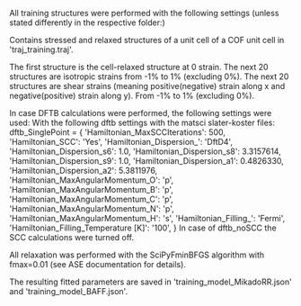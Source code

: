 All training structures were performed with the following settings (unless stated differently in the respective folder:)

Contains stressed and relaxed structures of a unit cell of a COF unit cell in 'traj_training.traj'.

The first structure is the cell-relaxed structure at 0 strain.
The next 20 structures are isotropic strains from -1% to 1% (excluding 0%).
The next 20 structures are shear strains (meaning positive(negative) strain along x and negative(positive) strain along y). From -1% to 1% (excluding 0%).

In case DFTB calculations were performed, the following settings were used:
With the following dftb settings with the matsci slater-koster files:
dftb_SinglePoint = {
            'Hamiltonian_MaxSCCIterations': 500,
            'Hamiltonian_SCC': 'Yes',
            'Hamiltonian_Dispersion_': 'DftD4',
            'Hamiltonian_Dispersion_s6': 1.0,
            'Hamiltonian_Dispersion_s8': 3.3157614,
            'Hamiltonian_Dispersion_s9': 1.0,
            'Hamiltonian_Dispersion_a1': 0.4826330,
            'Hamiltonian_Dispersion_a2': 5.3811976,
            'Hamiltonian_MaxAngularMomentum_O': 'p',
            'Hamiltonian_MaxAngularMomentum_B': 'p',
            'Hamiltonian_MaxAngularMomentum_C': 'p',
            'Hamiltonian_MaxAngularMomentum_N': 'p',
            'Hamiltonian_MaxAngularMomentum_H': 's',
            'Hamiltonian_Filling_': 'Fermi',
            'Hamiltonian_Filling_Temperature [K]': '100',
            }
In case of dftb_noSCC the SCC calculations were turned off.

All relaxation was performed with the SciPyFminBFGS algorithm with fmax=0.01 (see ASE documentation for details).

The resulting fitted parameters are saved in 'training_model_MikadoRR.json' and 'training_model_BAFF.json'.